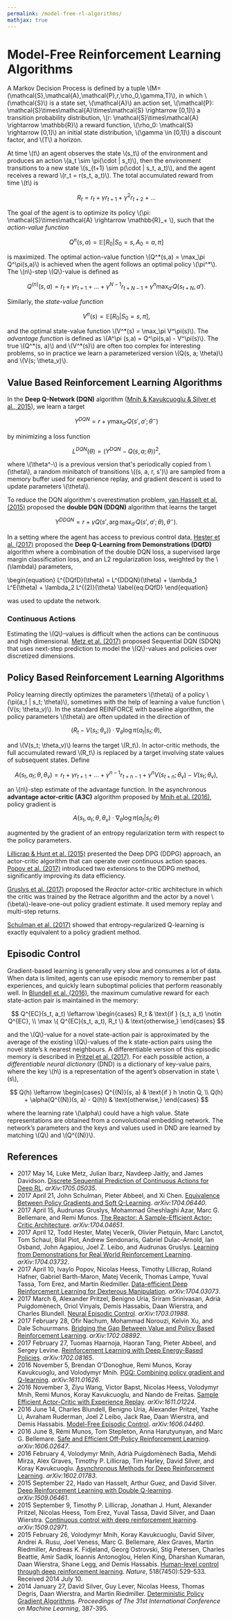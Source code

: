 ```yaml
---
permalink: /model-free-rl-algorithms/
mathjax: true
---
```

# Model-Free Reinforcement Learning Algorithms

A Markov Decision Process is defined by a tuple \\(M=(\mathcal{S},\mathcal{A},\mathcal{P},r,\rho_0,\gamma,T)\\), in which \\(\mathcal{S}\\) is a state set, \\(\mathcal{A}\\) an action set, \\(\mathcal{P}: \mathcal{S}\times\mathcal{A}\times\mathcal{S} \rightarrow [0,1]\\) a transition probability distribution, \\(r: \mathcal{S}\times\mathcal{A} \rightarrow \mathbb{R}\\) a reward function, \\(\rho_0: \mathcal{S} \rightarrow [0,1]\\) an initial state distribution, \\(\gamma \in [0,1]\\) a discount factor, and \\(T\\) a horizon.

At time \\(t\\) an agent observes the state \\(s\_t\\) of the environment and produces an action \\(a\_t \sim \pi(\cdot \| s\_t)\\), then the environment transitions to a new state \\(s\_{t+1} \sim p(\cdot \| s\_t, a\_t)\\), and the agent receives a reward \\(r\_t = r(s\_t, a\_t)\\). The total accumulated reward from time \\(t\\) is

$$
  R_t = r_t + \gamma r_{t+1} + \gamma^2 r_{t+2} + ...
$$

The goal of the agent is to optimize its policy \\(\pi: \mathcal{S}\times\mathcal{A} \rightarrow \mathbb{R}\_+ \\), such that the *action-value function*

$$
  Q^\pi (s,a) = \mathbb{E}[R_0 | S_0=s, A_0=a, \pi]
$$

is maximized. The optimal action-value function \\(Q^\*(s,a) = \max\_\pi Q^\pi(s,a)\\) is achieved when the agent follows an optimal policy \\(\pi^\*\\). The \\(n\\)-step \\(Q\\)-value is defined as

$$
  Q^{(n)} (s,a) = r_t + \gamma r_{t+1} + ... + \gamma^{N-1} r_{t+N-1} + \gamma^n \max_{a'} Q(s_{t+N}, a').
$$

Similarly, the *state-value function*

$$
  V^\pi (s) = \mathbb{E}[R_0 | S_0=s, \pi],
$$

and the optimal state-value function \\(V^\*(s) = \max\_\pi V^\pi(s)\\). The *advantage function* is defined as \\(A^\pi (s,a) = Q^\pi(s,a) - V^\pi(s)\\). The true \\(Q^\*(s, a)\\) and \\(V^\*(s)\\) are often too complex for interesting problems, so in practice we learn a parameterized version \\(Q(s, a; \theta)\\) and \\(V(s; \theta_v)\\).

## Value Based Reinforcement Learning Algorithms

In the **Deep Q-Network (DQN)** algorithm ([Mnih & Kavukcuoglu & Silver et al., 2015](http://www.nature.com/nature/journal/v518/n7540/abs/nature14236.html)), we learn a target

$$
  Y^{DQN} = r+\gamma \max_{a'} Q(s', a'; \theta^-)
$$

by minimizing a loss function

$$
  L^{DQN} (\theta) = (Y^{DQN} - Q(s, a; \theta))^2,
$$

where \\(\theta^-\\) is a previous version that's periodically copied from \\(\theta\\), a random minibatch of transitions \\((s, a, r, s')\\) are sampled from a memory buffer used for experience replay, and gradient descent is used to update parameters \\(\theta\\).

To reduce the DQN algorithm's overestimation problem, [van Hasselt et al. (2015)](https://arxiv.org/abs/1509.06461) proposed the **double DQN (DDQN)** algorithm that learns the target

$$
  Y^{DDQN} = r + \gamma Q(s', \arg\max_{a'} Q(s', a'; \theta), \theta^-).
$$

In a setting where the agent has access to previous control data, [Hester et al. (2017)](https://arxiv.org/abs/1704.03732) proposed the **Deep Q-Learning from Demonstrations (DQfD)** algorithm where a combination of the double DQN loss, a supervised large margin classification loss, and an L2 regularization loss, weighted by the \\(\lambda\\) parameters,

\begin{equation}
  L^{DQfD}(\theta) = L^{DDQN}(\theta) + \lambda_1 L^E(\theta) + \lambda_2 L^{(2)}(\theta)
  \label{eq:DQfD}
\end{equation}

was used to update the network.

### Continuous Actions

Estimating the \\(Q\\)-values is difficult when the actions can be continuous and high dimensional. [Metz et al. (2017)](https://arxiv.org/abs/1705.05035) proposed Sequential DQN (SDQN) that uses next-step prediction to model the \\(Q\\)-values and policies over discretized dimensions.

## Policy Based Reinforcement Learning Algorithms

Policy learning directly optimizes the parameters \\(\theta\\) of a policy \\(\pi(a\_t \| s\_t; \theta)\\), sometimes with the help of learning a value function \\(V(s; \theta_v)\\). In the standard REINFORCE with baseline algorithm, the policy parameters \\(\theta\\) are often updated in the direction of 

$$
  (R_t - V(s_t; \theta_v)) \cdot \nabla_\theta \log \pi(a_t | s_t; \theta),
$$

and \\(V(s\_t; \theta_v)\\) learns the target \\(R\_t\\). In actor-critic methods, the full accumulated reward \\(R\_t\\) is replaced by a target involving state values of subsequent states. Define

$$
  A(s_t, a_t; \theta, \theta_v) = r_t + \gamma r_{t+1} + ... + \gamma^{n-1} r_{t+n-1} + \gamma^n V(s_{t+n}; \theta_v) - V(s_t; \theta_v),
$$

an \\(n\\)-step estimate of the advantage function. In the asynchronous **advantage actor-critic (A3C)** algorithm proposed by [Mnih et al. (2016)](https://arxiv.org/abs/1602.01783), policy gradient is

$$
  A(s_t, a_t; \theta, \theta_v) \cdot \nabla_\theta \log \pi(a_t | s_t; \theta)
$$

augmented by the gradient of an entropy regularization term with respect to the policy parameters.

[Lillicrap & Hunt et al. (2015)](https://arxiv.org/abs/1509.02971) presented the Deep DPG (DDPG) approach, an actor-critic algorithm that can operate over continuous action spaces. [Popov et al. (2017)](https://arxiv.org/abs/1704.03073) introduced two extensions to the DDPG method, significantly improving its data efficiency.

[Gruslys et al. (2017)](https://arxiv.org/abs/1704.04651) proposed the *Reactor* actor-critic architecture in which the critic was trained by the Retrace algorithm and the actor by a novel \\(\beta\\)-leave-one-out policy gradient estimate. It used memory replay and multi-step returns.

[Schulman et al. (2017)](https://arxiv.org/abs/1704.06440) showed that entropy-regularized Q-learning is exactly equivalent to a policy gradient method.

## Episodic Control

Gradient-based learning is generally very slow and consumes a lot of data. When data is limited, agents can use episodic memory to remember past experiences, and quickly learn suboptimal policies that perform reasonably well. In [Blundell et al. (2016)](https://arxiv.org/abs/1606.04460), the maximum cumulative reward for each state-action pair is maintained in the memory:

$$
  Q^{EC}(s_t, a_t) \leftarrow
    \begin{cases}
      R_t & \text{if } (s_t, a_t) \notin Q^{EC}, \\
      \max \{ Q^{EC}(s_t, a_t), R_t \} & \text{otherwise,}
    \end{cases}
$$

and the \\(Q\\)-value for a novel state-action pair is approximated by the average of the existing \\(Q\\)-values of the k state-action pairs using the novel state’s k nearest neighbours. A differentiable version of this episodic memory is described in [Pritzel et al. (2017)](https://arxiv.org/abs/1703.01988). For each possible action, a *differentiable neural dictionary* (DND) is a dictionary of key-value pairs, where the key \\(h\\) is a representation of the agent’s observation in state \\(s\\),

$$
  Q(h) \leftarrow
    \begin{cases}
      Q^{(N)}(s, a) & \text{if } h \notin Q, \\
      Q(h) + \alpha(Q^{(N)}(s, a) - Q(h)) & \text{otherwise,}
    \end{cases}
$$

where the learning rate \\(\alpha\\) could have a high value. State representations are obtained from a convolutional embedding network. The network’s parameters and the keys and values used in DND are learned by matching \\(Q\\) and \\(Q^{(N)}\\).

## References

* 2017 May 14, Luke Metz, Julian Ibarz, Navdeep Jaitly, and James Davidson. [Discrete Sequential Prediction of Continuous Actions for Deep RL](https://arxiv.org/abs/1705.05035). *arXiv:1705.05035*.
* 2017 April 21, John Schulman, Pieter Abbeel, and Xi Chen. [Equivalence Between Policy Gradients and Soft Q-Learning](https://arxiv.org/abs/1704.06440). *arXiv:1704.06440*.
* 2017 April 15, Audrunas Gruslys, Mohammad Gheshlaghi Azar, Marc G. Bellemare, and Remi Munos. [The Reactor: A Sample-Efficient Actor-Critic Architecture](https://arxiv.org/abs/1704.04651). *arXiv:1704.04651*.
* 2017 April 12, Todd Hester, Matej Vecerik, Olivier Pietquin, Marc Lanctot, Tom Schaul, Bilal Piot, Andrew Sendonaris, Gabriel Dulac-Arnold, Ian Osband, John Agapiou, Joel Z. Leibo, and Audrunas Gruslys. [Learning from Demonstrations for Real World Reinforcement Learning](https://arxiv.org/abs/1704.03732). *arXiv:1704.03732*.
* 2017 April 10, Ivaylo Popov, Nicolas Heess, Timothy Lillicrap, Roland Hafner, Gabriel Barth-Maron, Matej Vecerik, Thomas Lampe, Yuval Tassa, Tom Erez, and Martin Riedmiller. [Data-efficient Deep Reinforcement Learning for Dexterous Manipulation](https://arxiv.org/abs/1704.03073). *arXiv:1704.03073*.
* 2017 March 6, Alexander Pritzel, Benigno Uria, Sriram Srinivasan, Adrià Puigdomènech, Oriol Vinyals, Demis Hassabis, Daan Wierstra, and Charles Blundell. [Neural Episodic Control](https://arxiv.org/abs/1703.01988). *arXiv:1703.01988*.
* 2017 February 28, Ofir Nachum, Mohammad Norouzi, Kelvin Xu, and Dale Schuurmans. [Bridging the Gap Between Value and Policy Based Reinforcement Learning](https://arxiv.org/abs/1702.08892). *arXiv:1702.08892*.
* 2017 February 27, Tuomas Haarnoja, Haoran Tang, Pieter Abbeel, and Sergey Levine. [Reinforcement Learning with Deep Energy-Based Policies](https://arxiv.org/abs/1702.08165). *arXiv:1702.08165*.
* 2016 November 5, Brendan O'Donoghue, Remi Munos, Koray Kavukcuoglu, and Volodymyr Mnih. [PGQ: Combining policy gradient and Q-learning](https://arxiv.org/abs/1611.01626). *arXiv:1611.01626*.
* 2016 November 3, Ziyu Wang, Victor Bapst, Nicolas Heess, Volodymyr Mnih, Remi Munos, Koray Kavukcuoglu, and Nando de Freitas. [Sample Efficient Actor-Critic with Experience Replay](https://arxiv.org/abs/1611.01224). *arXiv:1611.01224*.
* 2016 June 14, Charles Blundell, Benigno Uria, Alexander Pritzel, Yazhe Li, Avraham Ruderman, Joel Z Leibo, Jack Rae, Daan Wierstra, and Demis Hassabis. [Model-Free Episodic Control](https://arxiv.org/abs/1606.04460). *arXiv:1606.04460*.
* 2016 June 8, Rémi Munos, Tom Stepleton, Anna Harutyunyan, and Marc G. Bellemare. [Safe and Efficient Off-Policy Reinforcement Learning](https://arxiv.org/abs/1606.02647). *arXiv:1606.02647*.
* 2016 February 4, Volodymyr Mnih, Adrià Puigdomènech Badia, Mehdi Mirza, Alex Graves, Timothy P. Lillicrap, Tim Harley, David Silver, and Koray Kavukcuoglu. [Asynchronous Methods for Deep Reinforcement Learning](https://arxiv.org/abs/1602.01783). *arXiv:1602.01783*.
* 2015 September 22, Hado van Hasselt, Arthur Guez, and David Silver. [Deep Reinforcement Learning with Double Q-learning](https://arxiv.org/abs/1509.06461). *arXiv:1509.06461*.
* 2015 September 9, Timothy P. Lillicrap, Jonathan J. Hunt, Alexander Pritzel, Nicolas Heess, Tom Erez, Yuval Tassa, David Silver, and Daan Wierstra. [Continuous control with deep reinforcement learning](https://arxiv.org/abs/1509.02971). *arXiv:1509.02971*.
* 2015 February 26, Volodymyr Mnih,	Koray Kavukcuoglu, David Silver, Andrei A. Rusu, Joel Veness, Marc G. Bellemare, Alex Graves, Martin Riedmiller, Andreas K. Fidjeland, Georg Ostrovski, Stig Petersen, Charles Beattie, Amir Sadik, Ioannis Antonoglou, Helen King, Dharshan Kumaran, Daan Wierstra, Shane Legg, and Demis Hassabis. [Human-level control through deep reinforcement learning](http://www.nature.com/nature/journal/v518/n7540/abs/nature14236.html). *Nature*, 518(7450):529-533. Received 2014 July 10.
* 2014 January 27, David Silver, Guy Lever, Nicolas Heess, Thomas Degris, Daan Wierstra, and Martin Riedmiller. [Deterministic Policy Gradient Algorithms](http://jmlr.org/proceedings/papers/v32/silver14.html). *Proceedings of The 31st International Conference on Machine Learning*, 387-395.
